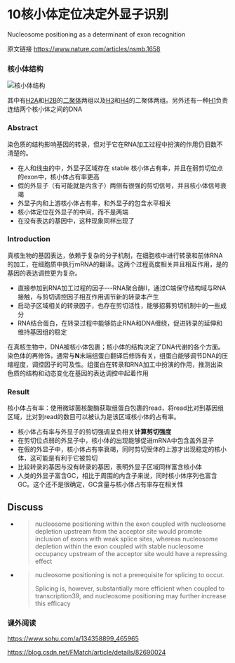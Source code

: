 # 10核小体定位决定外显子识别

  Nucleosome positioning as a determinant of exon recognition  

原文链接  https://www.nature.com/articles/nsmb.1658 

### 核小体结构

![核小体结构](https://43423.oss-cn-beijing.aliyuncs.com/img/20191021111424.png)

 其中有[H2A](https://zh.wikipedia.org/wiki/組織蛋白H2A)和[H2B](https://zh.wikipedia.org/wiki/組織蛋白H2B)的[二聚体](https://zh.wikipedia.org/wiki/二聚體)两组以及[H3](https://zh.wikipedia.org/wiki/組織蛋白H3)和[H4](https://zh.wikipedia.org/wiki/組織蛋白H4)的二聚体两组。另外还有一种[H1](https://zh.wikipedia.org/wiki/組織蛋白H1)负责连结两个核小体之间的DNA 

### Abstract 

染色质的结构影响基因的转录，但对于它在RNA加工过程中扮演的作用仍旧数不清楚的。

+ 在人和线虫的中，外显子区域存在  stable    核小体占有率，并且在弱剪切位点的exon中，核小体占有率更高
+ 假的外显子（有可能就是内含子）两侧有很强的剪切信号，并且核小体信号衰竭
+ 外显子内和上游核小体占有率，和外显子的包含水平相关
+ 核小体定位在外显子的中间，而不是两端
+ 在没有表达的基因中，这种现象同样出现了



### Introduction

  真核生物的基因表达，依赖于复杂的分子机制，在细胞核中进行转录和前体RNA的加工，在细胞质中执行mRNA的翻译。这两个过程高度相关并且相互作用，是的基因的表达调控更为复杂。

+ 直接参加到RNA加工过程的因子---RNA聚合酶Ⅱ，通过C端保守结构域与RNA接触，与剪切调控因子相互作用调节新的转录本产生
+ 启动子区域相关的转录因子，也存在剪切活性，能够招募剪切机制中的一些成分
+ RNA结合蛋白，在转录过程中能够防止RNA和DNA缠绕，促进转录的延伸和维持基因组的稳定

在真核生物中，DNA被核小体包裹；核小体的结构决定了DNA代谢的各个方面。染色体的再修饰，通常与**N**末端组蛋白翻译后修饰有关，组蛋白能够调节DNA的压缩程度，调控因子的可及性。组蛋白在转录和RNA加工中扮演的作用，推测出染色质的结构和动态变化在基因的表达调控中起着作用

### Result

核小体占有率：使用微球菌核酸酶获取组蛋白包裹的read，将read比对到基因组区域，比对到read的数目可以被认为是该区域核小体的占有率。

+ 核小体占有率与外显子的剪切强调呈负相关**计算剪切强度**
+ 在剪切位点弱的外显子中，核小体的出现能够促进mRNA中包含盖外显子
+ 在假的外显子中，核小体占有率衰竭，同时剪切受体的上游才出现稳定的核小体，这可能是有利于它被剪切
+ 比较转录的基因与没有转录的基因，表明外显子区域同样富含核小体
+ 人类的外显子富含GC，相比于周围的内含子来说，同时核小体序列也富含GC。这个还不是很确定，GC含量与核小体占有率存在相关性

## Discuss

+ >   nucleosome positioning within the
  > exon coupled with nucleosome depletion upstream from the acceptor site would promote inclusion of exons with weak splice sites, whereas nucleosome depletion within the exon coupled with stable nucleosome
  > occupancy upstream of the acceptor site would have a repressing effect  

  

+ >   nucleosome positioning is not a prerequisite for splicing to occur.  
  >
  >   Splicing is, however, substantially more efficient when coupled to
  > transcription39, and nucleosome positioning may further increase
  > this efficacy  

  

### 课外阅读

 https://www.sohu.com/a/134358899_465965 

 https://blog.csdn.net/FMatch/article/details/82690024 







